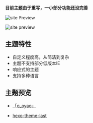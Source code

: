 **目前主题由于重写，一小部分功能还没完善**

![site Preview](../assets/images/config/carousel.png)

![site preview](../assets/images/config/carousel1.png)

## 主题特性

- 自定义程度高，从简洁到复杂
- 主题不支持部分低版本IE
- 响应式的主题
- 支持多种语言

## 主题预览

- [「o_oyao」](https://dyingdown.github.io)

- [hexo-theme-last](https://hexo-theme-last.github.io/)